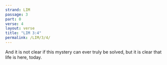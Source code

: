 ```yaml
---
strand: LIM
passage: 3
part: 0
verse: 4
layout: verse
title: "LIM 3:4"
permalink: /LIM/3/4/
---
```

And it is not clear if this mystery can ever truly be solved, but it is clear that life is here, today.
